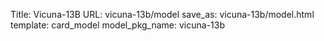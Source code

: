 Title: Vicuna-13B
URL: vicuna-13b/model
save_as: vicuna-13b/model.html
template: card_model
model_pkg_name: vicuna-13b

